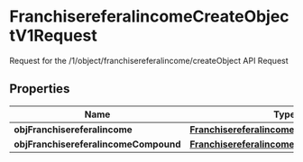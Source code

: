 

# FranchisereferalincomeCreateObjectV1Request

Request for the /1/object/franchisereferalincome/createObject API Request
## Properties

Name | Type | Description | Notes
------------ | ------------- | ------------- | -------------
**objFranchisereferalincome** | [**FranchisereferalincomeRequest**](FranchisereferalincomeRequest.md) |  |  [optional]
**objFranchisereferalincomeCompound** | [**FranchisereferalincomeRequestCompound**](FranchisereferalincomeRequestCompound.md) |  |  [optional]



